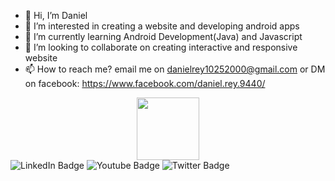 - 👋 Hi, I’m Daniel
- 👀 I’m interested in creating a website and developing android apps
- 🌱 I’m currently learning Android Development(Java) and Javascript
- 💞️ I’m looking to collaborate on creating interactive and responsive website
- 📫 How to reach me? email me on danielrey10252000@gmail.com or DM on facebook: https://www.facebook.com/daniel.rey.9440/

<div id="header" align="center">
  <img src="https://media.giphy.com/media/M9gbBd9nbDrOTu1Mqx/giphy.gif" width="100"/>
  
</div>
<div id="badges">
  <img src="https://img.shields.io/badge/LinkedIn-blue?style=for-the-badge&logo=linkedin&logoColor=white" alt="LinkedIn Badge"/>
  <img src="https://img.shields.io/badge/YouTube-red?style=for-the-badge&logo=youtube&logoColor=white" alt="Youtube Badge"/>
  <img src="https://img.shields.io/badge/Twitter-blue?style=for-the-badge&logo=twitter&logoColor=white" alt="Twitter Badge"/>
</div>
<!---
usernameNiD4niel/usernameNiD4niel is a ✨ special ✨ repository because its `README.md` (this file) appears on your GitHub profile.
You can click the Preview link to take a look at your changes.
--->
